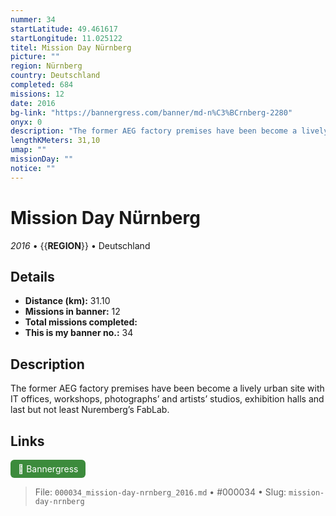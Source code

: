 ```yaml
---
nummer: 34
startLatitude: 49.461617
startLongitude: 11.025122
titel: Mission Day Nürnberg
picture: ""
region: Nürnberg
country: Deutschland
completed: 684
missions: 12
date: 2016
bg-link: "https://bannergress.com/banner/md-n%C3%BCrnberg-2280"
onyx: 0
description: "The former AEG factory premises have been become a lively urban site with IT offices, workshops, photographs’ and artists’ studios, exhibition halls and last but not least Nuremberg’s FabLab."
lengthKMeters: 31,10
umap: ""
missionDay: ""
notice: ""
---
```

# Mission Day Nürnberg

*2016* • {{__REGION__}} • Deutschland





## Details
- **Distance (km):** 31.10
- **Missions in banner:** 12
- **Total missions completed:** 
- **This is my banner no.:** 34



## Description
The former AEG factory premises have been become a lively urban site with IT offices, workshops, photographs’ and artists’ studios, exhibition halls and last but not least Nuremberg’s FabLab.



## Links
<a href="https://bannergress.com/banner/md-n%C3%BCrnberg-2280" target="_blank" style="display:inline-block;margin-right:8px;padding:6px 12px;background:#3c8b3c;color:#fff;text-decoration:none;border-radius:6px;">🔗 Bannergress</a>



> File: `000034_mission-day-nrnberg_2016.md` • #000034 • Slug: `mission-day-nrnberg`
